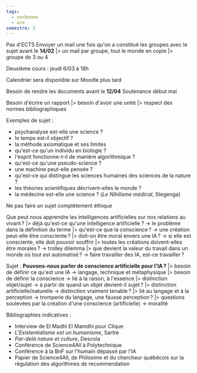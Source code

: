 ```yaml
---
tags:
  - sorbonne
  - are
semestre: 2
---
```

Pas d'ECTS
Envoyer un mail une fois qu'on a constitué les groupes avec le sujet avant le **14/02**
|> un mail par groupe, tout le monde en copie
|> groupe de 3 ou 4

Deuxième cours : jeudi 6/03 à 18h

Calendrier sera disponible sur Moodle plus tard

Besoin de rendre les documents avant le **12/04**
Soutenance début mai

Besoin d'écrire un rapport
|> besoin d'avoir une unité
|> respect des normes bibliographiques

Exemples de sujet :
- psychanalyse est-elle une science ?
- le temps est-il objectif ?
- la méthode axiomatique et ses limites
- qu'est-ce qu'un individu en biologie ?
- l'esprit fonctionne-t-il de manière algorithmique ?
- qu'est-ce qu'une pseudo-science ?
- une machine peut-elle pensée ?
- qu'est-ce qui distingue les sciences humaines des sciences de la nature ?
- les théories scientifiques décrivent-elles le monde ?
- la médecine est-elle une science ? (_Le Nihilisme médical_, Stegenga)

Ne pas faire un sujet complètement éthique

Que peut nous apprendre les intelligences artificielles sur nos relations au vivant ?
|> déjà qu'est-ce qu'une intelligence artificielle ? -> le problème dans la définition du terme
|> qu'est-ce que la conscience ? -> une création peut-elle être consciente ?
|> doit-on être moral envers une IA ? -> si elle est consciente, elle doit pouvoir souffrir
|> toutes les créations doivent-elles être morales ? -> trolley dilemma
|> que devient la valeur du travail dans un monde où tout est automatisé ? -> faire travailler des IA, est-ce travailler ?

Sujet : **Pouvons-nous parler de conscience artificielle pour l'IA ?**
|> besoin de définir ce qu'est une IA -> langage, technique et métaphysique
|> besoin de définir la conscience -> lié à la raison, à l'essence
|> distinction objet/sujet -> à partir de quand un objet devient-il sujet ?
|> distinction artificielle/naturelle -> distinction vraiment tenable ?
|> lié au langage et à la perception -> tromperie du langage, une fausse perception ?
|> questions soulevées par la création d'une conscience (artificielle) -> moralité

Bibliographies indicatives :
- Interview de El Madhi El Mamdhi pour Clique
- _L'Existentialisme est un humanisme_, Sartre
- _Par-delà nature et culture_, Descola
- Conférence de Science4All à Polytechnique
- Conférence à la BnF sur l'humain dépassé par l'IA
- Papier de Science4All, de Philoxime et du chercheur québécois sur la régulation des algorithmes de recommendation